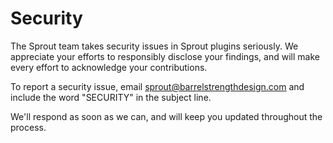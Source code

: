 # Security

The Sprout team takes security issues in Sprout plugins seriously. We appreciate your efforts to responsibly disclose your findings, and will make every effort to acknowledge your contributions.

To report a security issue, email [sprout@barrelstrengthdesign.com](mailto:sprout@barrelstrengthdesign.com?subject=SECURITY) and include the word "SECURITY" in the subject line.

We'll respond as soon as we can, and will keep you updated throughout the process.
